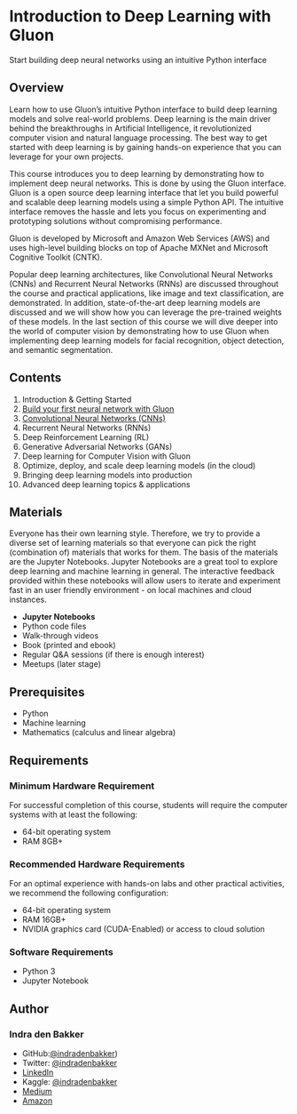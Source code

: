 # Introduction to Deep Learning with Gluon
Start building deep neural networks using an intuitive Python interface

## Overview
Learn how to use Gluon’s intuitive Python interface to build deep learning models and solve real-world problems. Deep learning is the main driver behind the breakthroughs in Artificial Intelligence, it revolutionized computer vision and natural language processing. The best way to get started with deep learning is by gaining hands-on experience that you can leverage for your own projects. 

This course introduces you to deep learning by demonstrating how to implement deep neural networks. This is done by using the Gluon interface. Gluon is a open source deep learning interface that let you build powerful and scalable deep learning models using a simple Python API. The intuitive interface removes the hassle and lets you focus on experimenting and prototyping solutions without compromising performance.

Gluon is developed by Microsoft and Amazon Web Services (AWS) and uses high-level building blocks on top of Apache MXNet and Microsoft Cognitive Toolkit (CNTK).

Popular deep learning architectures, like Convolutional Neural Networks (CNNs) and Recurrent Neural Networks (RNNs) are discussed throughout the course and practical applications, like image and text classification, are demonstrated. In addition, state-of-the-art deep learning models are discussed and we will show how you can leverage the pre-trained weights of these models. In the last section of this course we will dive deeper into the world of computer vision by demonstrating how to use Gluon when implementing deep learning models for facial recognition, object detection, and semantic segmentation.

## Contents
1. Introduction & Getting Started
2. [Build your first neural network with Gluon](https://github.com/indradenbakker/Introduction-to-Deep-Learning-with-Gluon/tree/master/Chapter02_Build-your-first-neural-network-with-Gluon#chapter-2---build-your-first-neural-network-with-gluon)
3. [Convolutional Neural Networks (CNNs)](https://github.com/indradenbakker/Introduction-to-Deep-Learning-with-Gluon/tree/master/Chapter03_Convolutional-Neural-Networks-(CNNs))
4. Recurrent Neural Networks (RNNs)
5. Deep Reinforcement Learning (RL)
6. Generative Adversarial Networks (GANs)
7. Deep learning for Computer Vision with Gluon
8. Optimize, deploy, and scale deep learning models (in the cloud)
9. Bringing deep learning models into production
10. Advanced deep learning topics & applications

## Materials
Everyone has their own learning style. Therefore, we try to provide a diverse set of learning materials so that everyone can pick the right (combination of) materials that works for them. The basis of the materials are the Jupyter Notebooks. Jupyter Notebooks are a great tool to explore deep learning and machine learning in general. The interactive feedback provided within these notebooks will allow users to iterate and experiment fast in an user friendly environment - on local machines and cloud instances.
* __Jupyter Notebooks__
* Python code files
* Walk-through videos
* Book (printed and ebook)
* Regular Q&A sessions (if there is enough interest)
* Meetups (later stage)

## Prerequisites
* Python
* Machine learning
* Mathematics (calculus and linear algebra)

## Requirements
### Minimum Hardware Requirement
For successful completion of this course, students will require the computer systems with at least the following:
- 64-bit operating system
- RAM 8GB+

### Recommended Hardware Requirements
For an optimal experience with hands-on labs and other practical activities, we recommend the following configuration:
- 64-bit operating system
- RAM 16GB+
- NVIDIA graphics card (CUDA-Enabled) or access to cloud solution

### Software Requirements
- Python 3
- Jupyter Notebook

## Author
### Indra den Bakker
* GitHub:[@indradenbakker](https://github.com/indradenbakker))
* Twitter: [@indradenbakker](https://twitter.com/indradenbakker)
* [LinkedIn](https://www.linkedin.com/in/indradenbakker/)
* Kaggle: [@indradenbakker](https://www.kaggle.com/indradenbakker)
* [Medium](https://medium.com/@indra.den.bakker)
* [Amazon](https://www.amazon.com/author/indradenbakker)
